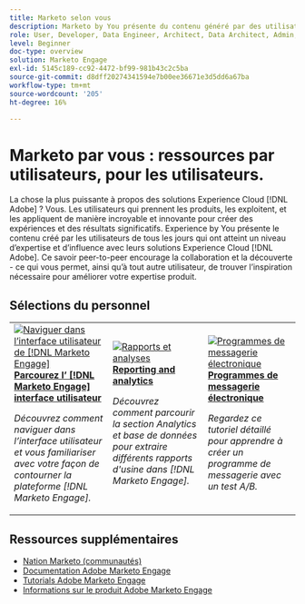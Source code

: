 ```yaml
---
title: Marketo selon vous
description: Marketo by You présente du contenu généré par des utilisateurs et utilisatrices de tous les jours qui ont acquis un certain niveau d’expertise et d’influence grâce à leurs connaissances de Marketo.
role: User, Developer, Data Engineer, Architect, Data Architect, Admin, Leader
level: Beginner
doc-type: overview
solution: Marketo Engage
exl-id: 5145c189-cc92-4472-bf99-981b43c2c5ba
source-git-commit: d8dff20274341594e7b00ee36671e3d5dd6a67ba
workflow-type: tm+mt
source-wordcount: '205'
ht-degree: 16%

---
```


# Marketo par vous : ressources par utilisateurs, pour les utilisateurs.

La chose la plus puissante à propos des solutions Experience Cloud [!DNL Adobe] ? Vous. Les utilisateurs qui prennent les produits, les exploitent, et les appliquent de manière incroyable et innovante pour créer des expériences et des résultats significatifs. Experience by You présente le contenu créé par les utilisateurs de tous les jours qui ont atteint un niveau d’expertise et d’influence avec leurs solutions Experience Cloud [!DNL Adobe]. Ce savoir peer-to-peer encourage la collaboration et la découverte - ce qui vous permet, ainsi qu’à tout autre utilisateur, de trouver l’inspiration nécessaire pour améliorer votre expertise produit.

<div id="recs-overview-body-1"></div>
<div id="recs-overview-body-2"></div>
<div id="recs-overview-body-3"></div>
<div id="recs-overview-body-4"></div>
<div id="recs-overview-body-5"></div>
<div id="recs-overview-body-6"></div>

<div id="staff-picks-section">

## Sélections du personnel

<table>
<tr>
  <td>
    <a href="/help/marketo/fundamentals/ui-navigation.md">
      <img alt="Naviguer dans l’interface utilisateur de [!DNL Marketo Engage]" src="https://video.tv.adobe.com/v/3450675?format=jpeg&captions=fre_fr" />
    </a>
    <div>
      <a href="/help/marketo/fundamentals/ui-navigation.md">
    <strong> Parcourez l’ [!DNL Marketo Engage] interface utilisateur</strong>
    </a>
    </div>
    <p>
    <em>Découvrez comment naviguer dans l’interface utilisateur et vous familiariser avec votre façon de contourner la plateforme [!DNL Marketo Engage].</em>
    <p>
  </td>
  <td>
    <a href="/help/marketo/reporting/reporting-and-analytics.md">
      <img alt="Rapports et analyses" src="https://video.tv.adobe.com/v/3446422?format=jpeg&captions=fre_fr" />
    </a>
    <div>
      <a href="/help/marketo/reporting/reporting-and-analytics.md">
    <strong>Reporting and analytics</strong>
    </a>
    </div>
    <p>
    <em>Découvrez comment parcourir la section Analytics et base de données pour extraire différents rapports d'usine dans [!DNL Marketo Engage].</em>
    <p>
  </td>
  <td>
    <a href="/help/marketo/programs/email-programs.md">
      <img alt="Programmes de messagerie électronique" src="https://video.tv.adobe.com/v/3453369?format=jpeg&captions=fre_fr" />
    </a>
    <div>
      <a href="/help/marketo/programs/email-programs.md">
    <strong>Programmes de messagerie électronique</strong>
    </a>
    </div>
    <p>
    <em>Regardez ce tutoriel détaillé pour apprendre à créer un programme de messagerie avec un test A/B.</em>
    <p>
  </td>
</tr>
</table>

</div>

## Ressources supplémentaires

* [Nation Marketo (communautés)](https://nation.marketo.com/)
* [Documentation Adobe Marketo Engage](https://experienceleague.adobe.com/docs/marketo-engage.html?lang=fr)
* [Tutorials Adobe Marketo Engage](https://experienceleague.adobe.com/docs/marketo-learn/tutorials/overview.html?lang=fr)
* [Informations sur le produit Adobe Marketo Engage](https://business.adobe.com/fr/products/marketo/adobe-marketo.html)
